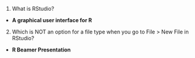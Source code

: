 1. What is RStudio?
  - **A graphical user interface for R**

2. Which is NOT an option for a file type when you go to File > New File in RStudio?
  - **R Beamer Presentation**
